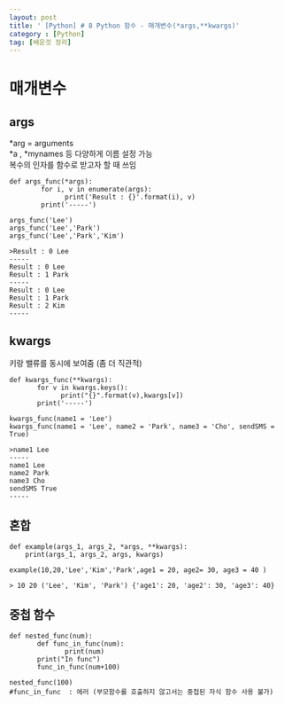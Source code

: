 ```yaml
---
layout: post
title: ' [Python] # 8 Python 함수 - 매개변수(*args,**kwargs)'
category : [Python]
tag: [배운것 정리]
---
```


# 매개변수 
  

## args 

*arg = arguments      
*a , *mynames 등 다양하게 이름 설정 가능          
복수의 인자를 함수로 받고자 할 때 쓰임    


```
def args_func(*args):
        for i, v in enumerate(args):
              print('Result : {}'.format(i), v)
        print('-----')

args_func('Lee')
args_func('Lee','Park')
args_func('Lee','Park','Kim')

>Result : 0 Lee
-----
Result : 0 Lee
Result : 1 Park
-----
Result : 0 Lee
Result : 1 Park
Result : 2 Kim
-----
```

## kwargs 

키랑 밸류를 동시에 보여줌 (좀 더 직관적)   

```
def kwargs_func(**kwargs):
       for v in kwargs.keys():
             print("{}".format(v),kwargs[v])
       print('-----')
    
kwargs_func(name1 = 'Lee')
kwargs_func(name1 = 'Lee', name2 = 'Park', name3 = 'Cho', sendSMS = True)

>name1 Lee
-----
name1 Lee
name2 Park
name3 Cho
sendSMS True
-----
```

## 혼합 

```
def example(args_1, args_2, *args, **kwargs):
    print(args_1, args_2, args, kwargs)
    
example(10,20,'Lee','Kim','Park',age1 = 20, age2= 30, age3 = 40 )

> 10 20 ('Lee', 'Kim', 'Park') {'age1': 20, 'age2': 30, 'age3': 40}
```

## 중첩 함수

```
def nested_func(num):
       def func_in_func(num):
              print(num)
       print("In func")
       func_in_func(num+100)
        
nested_func(100)
#func_in_func  : 에러 (부모함수를 호출하지 않고서는 중첩된 자식 함수 사용 불가)
```


